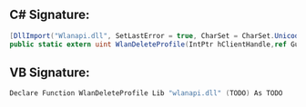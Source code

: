 
## C# Signature:
```cs
[DllImport("Wlanapi.dll", SetLastError = true, CharSet = CharSet.Unicode)]
public static extern uint WlanDeleteProfile(IntPtr hClientHandle,ref Guid pInterfaceGuid,string strProfileName,IntPtr pReserved);
```

## VB Signature:
```cs
Declare Function WlanDeleteProfile Lib "wlanapi.dll" (TODO) As TODO
```
